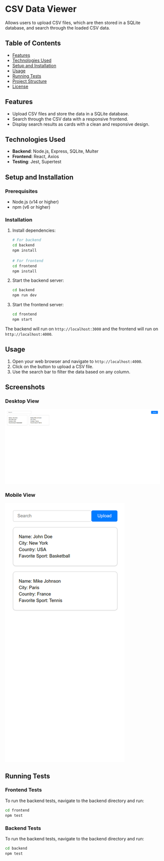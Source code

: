 # CSV Data Viewer

Allows users to upload CSV files, which are then stored in a SQLite database, and search through the loaded CSV data.

## Table of Contents

- [Features](#features)
- [Technologies Used](#technologies-used)
- [Setup and Installation](#setup-and-installation)
- [Usage](#usage)
- [Running Tests](#running-tests)
- [Project Structure](#project-structure)
- [License](#license)

## Features

- Upload CSV files and store the data in a SQLite database.
- Search through the CSV data with a responsive frontend.
- Display search results as cards with a clean and responsive design.

## Technologies Used

- **Backend**: Node.js, Express, SQLite, Multer
- **Frontend**: React, Axios
- **Testing**: Jest, Supertest

## Setup and Installation

### Prerequisites

- Node.js (v14 or higher)
- npm (v6 or higher)

### Installation

1. Install dependencies:

    ```bash
    # For backend
    cd backend
    npm install

    # For frontend
    cd frontend
    npm install
    ```

2. Start the backend server:

    ```bash
    cd backend
    npm run dev
    ```

3. Start the frontend server:

    ```bash
    cd frontend
    npm start
    ```

The backend will run on `http://localhost:3000` and the frontend will run on `http://localhost:4000`.

## Usage

1. Open your web browser and navigate to `http://localhost:4000`.
2. Click on the button to upload a CSV file.
3. Use the search bar to filter the data based on any column.

## Screenshots

### Desktop View

![Desktop View](./frontend/public/prints/desktopUse.png)

### Mobile View

![Mobile View](./frontend/public/prints/mobileUse.png)

## Running Tests

### Frontend Tests

To run the backend tests, navigate to the backend directory and run:

```bash
cd frontend
npm test
```

### Backend Tests

To run the backend tests, navigate to the backend directory and run:

```bash
cd backend
npm test
```
